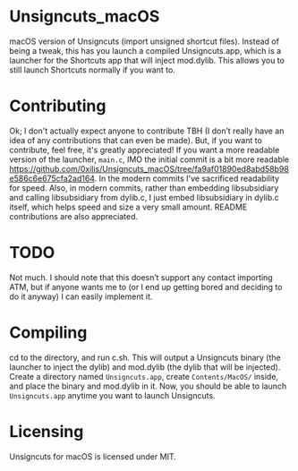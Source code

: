 # Unsigncuts_macOS
macOS version of Unsigncuts (import unsigned shortcut files). Instead of being a tweak, this has you launch a compiled Unsigncuts.app, which is a launcher for the Shortcuts app that will inject mod.dylib. This allows you to still launch Shortcuts normally if you want to.

# Contributing
Ok; I don't actually expect anyone to contribute TBH (I don’t really have an idea of any contributions that can even be made). But, if you want to contribute, feel free, it's greatly appreciated! If you want a more readable version of the launcher, `main.c`, IMO the initial commit is a bit more readable https://github.com/0xilis/Unsigncuts_macOS/tree/fa9af01890ed8abd58b98e586c6e675cfa2ad164. In the modern commits I've sacrificed readability for speed. Also, in modern commits, rather than embedding libsubsidiary and calling libsubsidiary from dylib.c, I just embed libsubsidiary in dylib.c itself, which helps speed and size a very small amount. README contributions are also appreciated.

# TODO
Not much. I should note that this doesn’t support any contact importing ATM, but if anyone wants me to (or I end up getting bored and deciding to do it anyway) I can easily implement it.

# Compiling
cd to the directory, and run c.sh. This will output a Unsigncuts binary (the launcher to inject the dylib) and mod.dylib (the dylib that will be injected). Create a directory named `Unsigncuts.app`, create `Contents/MacOS/` inside, and place the binary and mod.dylib in it. Now, you should be able to launch `Unsigncuts.app` anytime you want to launch Unsigncuts.

# Licensing
Unsigncuts for macOS is licensed under MIT.
